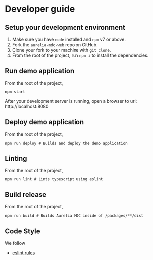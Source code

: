 
# Developer guide

## <a name="setup"></a> Setup your development environment

1. Make sure you have `node` installed and `npm` v7 or above.
2. Fork the `aurelia-mdc-web` repo on GitHub.
3. Clone your fork to your machine with `git clone`.
4. From the root of the project, run `npm i` to install the dependencies.

## <a name="demo-server"></a> Run demo application
From the root of the project,
```
npm start
```
After your development server is running, open a browser to url: http://localhost:8080

## <a name="deploy"></a> Deploy demo application
From the root of the project,
```
npm run deploy # Builds and deploy the demo application
```

## <a name="lint"></a> Linting
From the root of the project,
```
npm run lint # Lints typescript using eslint
```

## <a name="build"></a> Build release
From the root of the project,
```
npm run build # Builds Aurelia MDC inside of /packages/**/dist
```

## <a name="code-style"></a> Code Style
We follow
* [eslint rules](https://github.com/aurelia-ui-toolkits/aurelia-mdc-web/blob/master/.eslintrc.js)
